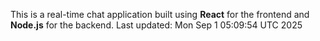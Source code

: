 This is a real-time chat application built using **React** for the frontend and **Node.js** for the backend.
Last updated: Mon Sep  1 05:09:54 UTC 2025

